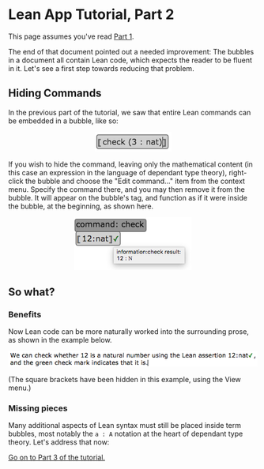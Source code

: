 
# Lean App Tutorial, Part 2

This page assumes you've read [Part 1](tutorial-1.md).

The end of that document pointed out a needed improvement:  The bubbles in a
document all contain Lean code, which expects the reader to be fluent in it.
Let's see a first step towards reducing that problem.

## Hiding Commands

In the previous part of the tutorial, we saw that entire Lean commands can
be embedded in a bubble, like so:

<p align=center><img src='example-bubble.png'/></p>

If you wish to hide the command, leaving only the mathematical content (in
this case an expression in the language of dependant type theory),
right-click the bubble and choose the "Edit command..." item from the
context menu.  Specify the command there, and you may then remove it from
the bubble.  It will appear on the bubble's tag, and function as if it were
inside the bubble, at the beginning, as shown here.

<p align=center><img src='example-term-command.png'/></p>

## So what?

### Benefits

Now Lean code can be more naturally worked into the surrounding prose, as
shown in the example below.

<p align=center><img src='screenshot-term-command-prose.png'/></p>

(The square brackets have been hidden in this example, using the View menu.)

### Missing pieces

Many additional aspects of Lean syntax must still be placed inside term
bubbles, most notably the `a : A` notation at the heart of dependant type
theory.  Let's address that now:

[Go on to Part 3 of the tutorial.](tutorial-3.md)
